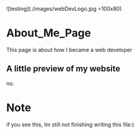 ![testing](./images/webDevLogo.jpg =100x80)

# About_Me_Page
This page is about how I became a web developer

## A little preview of my website
no.

# Note
if you see this, Im still not finishing writing this file:)